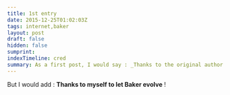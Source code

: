 ```yaml
---
title: 1st entry
date: 2015-12-25T01:02:03Z
tags: internet,baker
layout: post
draft: false
hidden: false
sumprint: 
indexTimeline: cred
summary: As a first post, I would say : _Thanks to the original author of Baker_ !
---
```

But I would add : __Thanks to myself to let Baker evolve__ !
